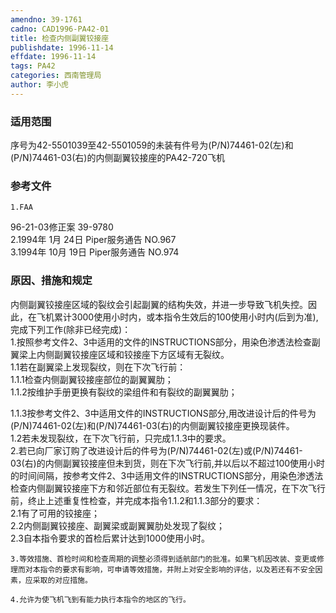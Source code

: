 ```yaml
---
amendno: 39-1761  
cadno: CAD1996-PA42-01  
title: 检查内侧副翼铰接座  
publishdate: 1996-11-14  
effdate: 1996-11-14  
tags: PA42  
categories: 西南管理局  
author: 李小虎  
---
```

  
### 适用范围  
序号为42-5501039至42-5501059的未装有件号为(P/N)74461-02(左)和(P/N)74461-03(右)的内侧副翼铰接座的PA42-720飞机  
  
<!--more-->  
### 参考文件  
    1.FAA  
96-21-03修正案 39-9780  
    2.1994年 1月 24日 Piper服务通告 NO.967  
    3.1994年 10月 19日 Piper服务通告 NO.974  
  
### 原因、措施和规定  
内侧副翼铰接座区域的裂纹会引起副翼的结构失效，并进一步导致飞机失控。因此，在飞机累计3000使用小时内，或本指令生效后的100使用小时内(后到为准),完成下列工作(除非已经完成)：  
    1.按照参考文件2、3中适用的文件的INSTRUCTIONS部分，用染色渗透法检查副翼梁上内侧副翼铰接座区域和铰接座下方区域有无裂纹。  
      1.1若在副翼梁上发现裂纹，则在下次飞行前：  
        1.1.1检查内侧副翼铰接座部位的副翼翼肋；  
        1.1.2按维护手册更换有裂纹的梁组件和有裂纹的副翼翼肋；  
  
  
 1.1.3按参考文件2、3中适用文件的INSTRUCTIONS部分,用改进设计后的件号为(P/N)74461-02(左)和(P/N)74461-03(右)的内侧副翼铰接座更换现装件。  
      1.2若未发现裂纹，在下次飞行前，只完成1.1.3中的要求。  
    2.若已向厂家订购了改进设计后的件号为(P/N)74461-02(左)或(P/N)74461-03(右)的内侧副翼铰接座但未到货，则在下次飞行前,并以后以不超过100使用小时的时间间隔，按参考文件2、3中适用文件的INSTRUCTIONS部分，用染色渗透法检查内侧副翼铰接座下方和邻近部位有无裂纹。若发生下列任一情况，在下次飞行前，终止上述重复性检查，并完成本指令1.1.2和1.1.3部分的要求：  
      2.1有了可用的铰接座；  
      2.2内侧副翼铰接座、副翼梁或副翼翼肋处发现了裂纹；  
      2.3自本指令要求的首检后累计达到1000使用小时。  
  
    3.等效措施、首检时间和检查周期的调整必须得到适航部门的批准。如果飞机因改装、变更或修理而对本指令的要求有影响，可申请等效措施，并附上对安全影响的评估，以及若还有不安全因素，应采取的对应措施。  
  
    4.允许为使飞机飞到有能力执行本指令的地区的飞行。  
